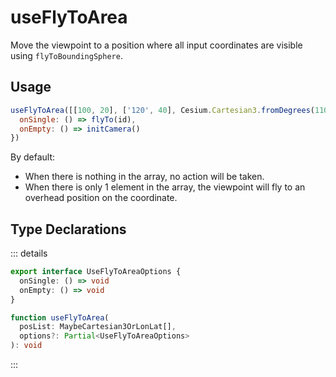 # useFlyToArea

Move the viewpoint to a position where all input coordinates are visible using `flyToBoundingSphere`.

## Usage

```js
useFlyToArea([[100, 20], ['120', 40], Cesium.Cartesian3.fromDegrees(110, 30)], {
  onSingle: () => flyTo(id),
  onEmpty: () => initCamera()
})
```

By default:

- When there is nothing in the array, no action will be taken.
- When there is only 1 element in the array, the viewpoint will fly to an overhead position on the coordinate.

## Type Declarations

::: details

```ts
export interface UseFlyToAreaOptions {
  onSingle: () => void
  onEmpty: () => void
}

function useFlyToArea(
  posList: MaybeCartesian3OrLonLat[],
  options?: Partial<UseFlyToAreaOptions>
): void
```

:::
